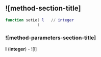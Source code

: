 ## ![method-section-title]


```lua
function setLo( l   // integer
              )
```


### ![method-parameters-section-title]

**l** (**integer**) - ![l]


